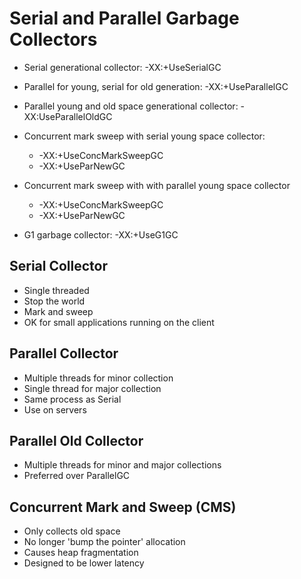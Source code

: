 # Serial and Parallel Garbage Collectors

- Serial generational collector: -XX:+UseSerialGC

- Parallel for young, serial for old generation: -XX:+UseParallelGC

- Parallel young and old space generational collector: -XX:UseParallelOldGC

- Concurrent mark sweep with serial young space collector:
  - -XX:+UseConcMarkSweepGC
  - -XX:+UseParNewGC

- Concurrent mark sweep with with parallel young space collector
  - -XX:+UseConcMarkSweepGC
  - -XX:+UseParNewGC

- G1 garbage collector: -XX:+UseG1GC


## Serial Collector

- Single threaded
- Stop the world
- Mark and sweep
- OK for small applications running on the client

## Parallel Collector

- Multiple threads for minor collection
- Single thread for major collection
- Same process as Serial
- Use on servers

## Parallel Old Collector

- Multiple threads for minor and major collections
- Preferred over ParallelGC

## Concurrent Mark and Sweep (CMS)

- Only collects old space
- No longer 'bump the pointer' allocation
- Causes heap fragmentation
- Designed to be lower latency
